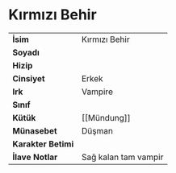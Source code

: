 # Kırmızı Behir   
|  |  |  
|---|---|  
| **İsim** | Kırmızı Behir|  
| **Soyadı** | |  
| **Hizip** | |  
| **Cinsiyet** | Erkek|  
| **Irk** | Vampire|  
| **Sınıf** | |  
| **Kütük** | [[Mündung]]|  
| **Münasebet** | Düşman|  
| **Karakter Betimi** | |  
| **İlave Notlar** | Sağ kalan tam vampir|  
